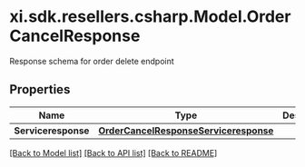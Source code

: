 # xi.sdk.resellers.csharp.Model.OrderCancelResponse
Response schema for order delete endpoint

## Properties

Name | Type | Description | Notes
------------ | ------------- | ------------- | -------------
**Serviceresponse** | [**OrderCancelResponseServiceresponse**](OrderCancelResponseServiceresponse.md) |  | [optional] 

[[Back to Model list]](../README.md#documentation-for-models) [[Back to API list]](../README.md#documentation-for-api-endpoints) [[Back to README]](../README.md)

